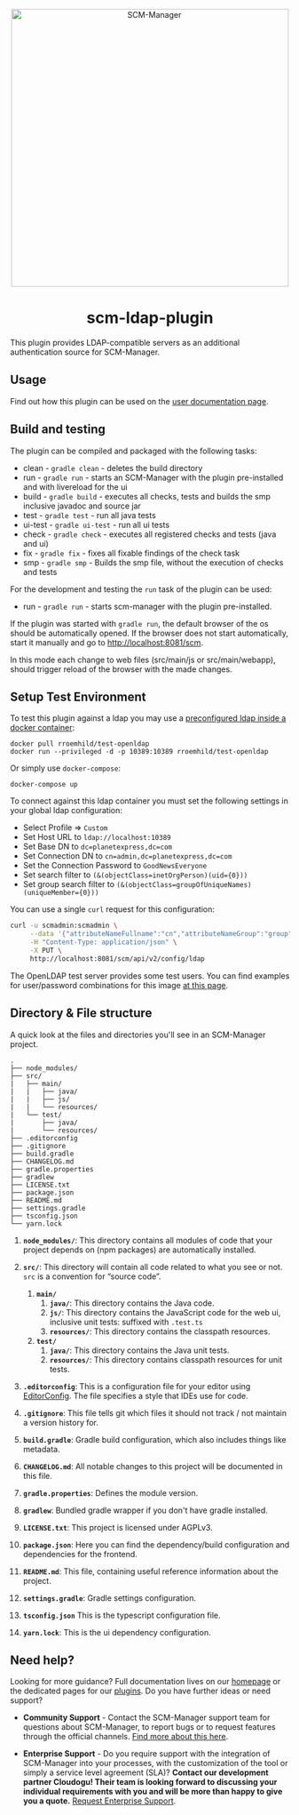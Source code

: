 <p align="center">
  <a href="https://scm-manager.org/">
    <img alt="SCM-Manager" src="https://download.scm-manager.org/images/logo/scm-manager_logo.png" width="500" />
  </a>
</p>
<h1 align="center">
  scm-ldap-plugin
</h1>

This plugin provides LDAP-compatible servers as an additional authentication source for SCM-Manager.

## Usage

Find out how this plugin can be used on the [user documentation page](https://scm-manager.org/plugins/scm-ldap-plugin/docs).

## Build and testing

The plugin can be compiled and packaged with the following tasks:

* clean - `gradle clean` - deletes the build directory
* run - `gradle run` - starts an SCM-Manager with the plugin pre-installed and with livereload for the ui
* build - `gradle build` - executes all checks, tests and builds the smp inclusive javadoc and source jar
* test - `gradle test` - run all java tests
* ui-test - `gradle ui-test` - run all ui tests
* check - `gradle check` - executes all registered checks and tests (java and ui)
* fix - `gradle fix` - fixes all fixable findings of the check task
* smp - `gradle smp` - Builds the smp file, without the execution of checks and tests

For the development and testing the `run` task of the plugin can be used:

* run - `gradle run` - starts scm-manager with the plugin pre-installed.

If the plugin was started with `gradle run`, the default browser of the os should be automatically opened.
If the browser does not start automatically, start it manually and go to [http://localhost:8081/scm](http://localhost:8081/scm).

In this mode each change to web files (src/main/js or src/main/webapp), should trigger reload of the browser with the made changes.

## Setup Test Environment

To test this plugin against a ldap you may use a [preconfigured ldap inside a docker container](https://github.com/rroemhild/docker-test-openldap):
```
docker pull rroemhild/test-openldap
docker run --privileged -d -p 10389:10389 rroemhild/test-openldap
```

Or simply use `docker-compose`:
```
docker-compose up
```

To connect against this ldap container you must set the following settings in your global ldap configuration:
* Select Profile => `Custom`
* Set Host URL to `ldap://localhost:10389`
* Set Base DN to `dc=planetexpress,dc=com`
* Set Connection DN to `cn=admin,dc=planetexpress,dc=com`
* Set the Connection Password to `GoodNewsEveryone`
* Set search filter to `(&(objectClass=inetOrgPerson)(uid={0}))`
* Set group search filter to `(&(objectClass=groupOfUniqueNames)(uniqueMember={0}))`

You can use a single `curl` request for this configuration:

```bash
curl -u scmadmin:scmadmin \
     --data '{"attributeNameFullname":"cn","attributeNameGroup":"group","attributeNameId":"uid","attributeNameMail":"mail","baseDn":"dc=planetexpress,dc=com","connectionDn":"cn=admin,dc=planetexpress,dc=com","connectionPassword":"GoodNewsEveryone","hostUrl":"ldap://localhost:10389","profile":"Custom","referralStrategy":"FOLLOW","searchFilter":"(&(objectClass=inetOrgPerson)(uid={0}))","searchFilterGroup":"(&(objectClass=groupOfUniqueNames)(uniqueMember={0}))","searchFilterNestedGroup":"(&(objectClass=groupOfUniqueNames)(uniqueMember={0}))","searchScope":"one","unitGroup":"ou=Groups","unitPeople":"ou=People","enabled":true,"enableStartTls":false,"enableNestedADGroups":false,"enableNestedGroups":false,"activeFields":[],"showTestDialog":false}' \
     -H "Content-Type: application/json" \
     -X PUT \
     http://localhost:8081/scm/api/v2/config/ldap
```

The OpenLDAP test server provides some test users. You can find examples for 
user/password combinations for this image [at this page](https://github.com/rroemhild/docker-test-openldap).

## Directory & File structure

A quick look at the files and directories you'll see in an SCM-Manager project.

    .
    ├── node_modules/
    ├── src/
    |   ├── main/
    |   |   ├── java/
    |   |   ├── js/
    |   |   └── resources/
    |   └── test/
    |       ├── java/
    |       └── resources/
    ├── .editorconfig
    ├── .gitignore
    ├── build.gradle
    ├── CHANGELOG.md
    ├── gradle.properties
    ├── gradlew
    ├── LICENSE.txt
    ├── package.json
    ├── README.md
    ├── settings.gradle
    ├── tsconfig.json
    └── yarn.lock

1.  **`node_modules/`**: This directory contains all modules of code that your project depends on (npm packages) are automatically installed.

2.  **`src/`**: This directory will contain all code related to what you see or not. `src` is a convention for “source code”.
    1. **`main/`**
        1. **`java/`**: This directory contains the Java code.
        2. **`js/`**: This directory contains the JavaScript code for the web ui, inclusive unit tests: suffixed with `.test.ts`
        3. **`resources/`**: This directory contains the classpath resources.
    2. **`test/`**
        1. **`java/`**: This directory contains the Java unit tests.
        2. **`resources/`**: This directory contains classpath resources for unit tests.

3.  **`.editorconfig`**: This is a configuration file for your editor using [EditorConfig](https://editorconfig.org/). The file specifies a style that IDEs use for code.

4.  **`.gitignore`**: This file tells git which files it should not track / not maintain a version history for.

5.  **`build.gradle`**: Gradle build configuration, which also includes things like metadata.

6.  **`CHANGELOG.md`**: All notable changes to this project will be documented in this file.

7.  **`gradle.properties`**: Defines the module version.

8.  **`gradlew`**: Bundled gradle wrapper if you don't have gradle installed.

9.  **`LICENSE.txt`**: This project is licensed under AGPLv3.

10.  **`package.json`**: Here you can find the dependency/build configuration and dependencies for the frontend.

11.  **`README.md`**: This file, containing useful reference information about the project.

12.  **`settings.gradle`**: Gradle settings configuration.

13. **`tsconfig.json`** This is the typescript configuration file.

14. **`yarn.lock`**: This is the ui dependency configuration.

## Need help?

Looking for more guidance? Full documentation lives on our [homepage](https://scm-manager.org/docs/) or the dedicated pages for our [plugins](https://scm-manager.org/plugins/). Do you have further ideas or need support?

- **Community Support** - Contact the SCM-Manager support team for questions about SCM-Manager, to report bugs or to request features through the official channels. [Find more about this here](https://scm-manager.org/support/).

- **Enterprise Support** - Do you require support with the integration of SCM-Manager into your processes, with the customization of the tool or simply a service level agreement (SLA)? **Contact our development partner Cloudogu! Their team is looking forward to discussing your individual requirements with you and will be more than happy to give you a quote.** [Request Enterprise Support](https://cloudogu.com/en/scm-manager-enterprise/).
